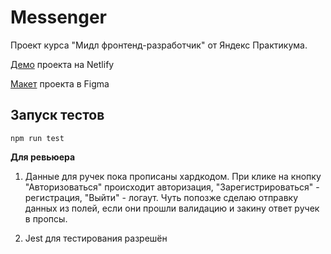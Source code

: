 # Messenger

Проект курса "Мидл фронтенд-разработчик" от Яндекс Практикума.

[Демо](https://jolly-williams-e84009.netlify.app) проекта на Netlify

[Макет](https://www.figma.com/file/24EUnEHGEDNLdOcxg7ULwV/Chat?node-id=0%3A1) проекта в Figma

## Запуск тестов

```
npm run test
```

**Для ревьюера**

1. Данные для ручек пока прописаны хардкодом. При клике на кнопку "Авторизоваться" происходит авторизация, "Зарегистрироваться" - регистрация, "Выйти" - логаут.
   Чуть попозже сделаю отправку данных из полей, если они прошли валидацию и закину ответ ручек в пропсы.

2. Jest для тестирования разрешён
